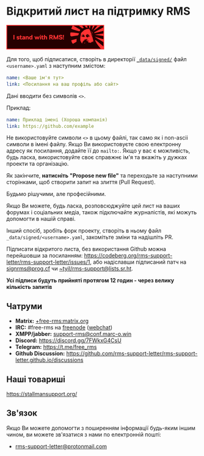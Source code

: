 # Відкритий лист на підтримку RMS
 [![Add this badge to your repo!](assets/badge-64-w-border.png)](https://github.com/rms-support-letter/rms-support-letter.github.io/new/master/_data/signed)

Для того, щоб підписатися, створіть в директорії [`_data/signed/`](./_data/signed/) файл `<username>.yaml` з наступним змістом:

```yaml
name: <Ваше ім'я тут>
link: <Посилання на ваш профіль або сайт>
```
Дані вводити без символів `<>`.

Приклад:
```yaml
name: Приклад імені (Хороша компанія)
link: https://github.com/example
```

Не використовуйте символи `<>` в цьому файлі, так само як і non-ascii символи в імені файлу. Якщо Ви використовуєте свою електронну адресу як посилання, додайте її до `mailto:`. Якщо у вас є можливість, будь ласка, використовуйте своє справжнє ім'я та вкажіть у дужках проекти та організацію.

Як закінчите, **натисніть "Propose new file"** та переходьте за наступними сторінками, щоб створити запит на злиття (Pull Request).

Будьмо рішучими, але професійними.

Якщо Ви можете, будь ласка, розповсюджуйте цей лист на ваших форумах і соціальних медіа, також пiдключайте журналістів, якi можуть допомогти в нашій справі.

Інший спосіб, зробіть форк проекту, створіть в ньому файл `_data/signed/<username>.yaml`, закомітьте зміни та надішліть PR.

Підписати відкритого листа, без використання Github можна перейшовши за посиланням: https://codeberg.org/rms-support-letter/rms-support-letter/issues/1, або надіславши підписаний патч на [signrms@prog.cf](mailto:signrms@prog.cf) чи [~tyil/rms-support@lists.sr.ht](mailto:~tyil/rms-support@lists.sr.ht).

**Усі підписи будуть прийняті протягом 12 годин - через велику кількість запитів**

## Чатруми

- **Matrix:** [+free-rms:matrix.org](https://matrix.to/#/+free-rms:matrix.org)
- **IRC:** #free-rms на [freenode](https://freenode.net) ([webchat](https://kiwiirc.com/client/irc.freenode.net/#free-rms))
- **XMPP/jabber:** support-rms@conf.marc-o.win
- **Discord:** https://discord.gg/7FWkxG4CsU
- **Telegram:** https://t.me/free_rms
- **Github Discussion:** <https://github.com/rms-support-letter/rms-support-letter.github.io/discussions>

## Наші товариші

https://stallmansupport.org/

## Зв'язок

Якщо Ви можете допомогти з поширенням інформації будь-яким іншим чином, ви можете зв'язатися з нами по електронній пошті:
- rms-support-letter@protonmail.com
